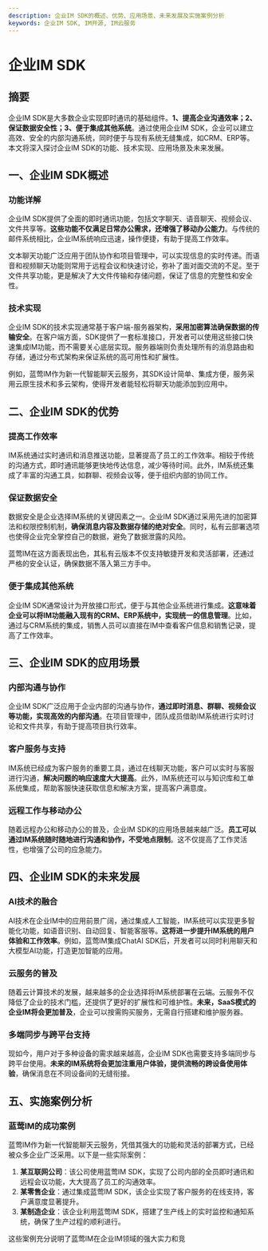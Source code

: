 ```yaml
---
description: 企业IM SDK的概述、优势、应用场景、未来发展及实施案例分析
keywords: 企业IM SDK, IM开源, IM云服务
---
```

# 企业IM SDK

## 摘要

企业IM SDK是大多数企业实现即时通讯的基础组件。**1、提高企业沟通效率；2、保证数据安全性；3、便于集成其他系统**。通过使用企业IM SDK，企业可以建立高效、安全的内部沟通系统，同时便于与现有系统无缝集成，如CRM、ERP等。本文将深入探讨企业IM SDK的功能、技术实现、应用场景及未来发展。

## 一、企业IM SDK概述

### 功能详解

企业IM SDK提供了全面的即时通讯功能，包括文字聊天、语音聊天、视频会议、文件共享等。**这些功能不仅满足日常办公需求，还增强了移动办公能力**。与传统的邮件系统相比，企业IM系统响应迅速，操作便捷，有助于提高工作效率。

文本聊天功能广泛应用于团队协作和项目管理中，可以实现信息的实时传递。而语音和视频聊天功能则常用于远程会议和快速讨论，弥补了面对面交流的不足。至于文件共享功能，更是解决了大文件传输和存储问题，保证了信息的完整性和安全性。

### 技术实现

企业IM SDK的技术实现通常基于客户端-服务器架构，**采用加密算法确保数据的传输安全**。在客户端方面，SDK提供了一套标准接口，开发者可以使用这些接口快速集成IM功能，而不需要关心底层实现。服务器端则负责处理所有的消息路由和存储，通过分布式架构来保证系统的高可用性和扩展性。

例如，蓝莺IM作为新一代智能聊天云服务，其SDK设计简单、集成方便，服务采用云原生技术和多云架构，使得开发者能轻松将聊天功能添加到应用中。

## 二、企业IM SDK的优势

### 提高工作效率

IM系统通过实时通讯和消息推送功能，显著提高了员工的工作效率。相较于传统的沟通方式，即时通讯能够更快地传达信息，减少等待时间。此外，IM系统还集成了丰富的沟通工具，如群聊、视频会议等，便于组织内部的协同工作。

### 保证数据安全

数据安全是企业选择IM系统的关键因素之一。企业IM SDK通过采用先进的加密算法和权限控制机制，**确保消息内容及数据存储的绝对安全**。同时，私有云部署选项也使得企业完全掌控自己的数据，避免了数据泄露的风险。

蓝莺IM在这方面表现出色，其私有云版本不仅支持敏捷开发和灵活部署，还通过严格的安全认证，确保数据不落入第三方手中。

### 便于集成其他系统

企业IM SDK通常设计为开放接口形式，便于与其他企业系统进行集成。**这意味着企业可以将IM功能融入现有的CRM、ERP系统中，实现统一的信息管理**。比如，通过与CRM系统的集成，销售人员可以直接在IM中查看客户信息和销售记录，提高了工作效率。

## 三、企业IM SDK的应用场景

### 内部沟通与协作

企业IM SDK广泛应用于企业内部的沟通与协作，**通过即时消息、群聊、视频会议等功能，实现高效的内部沟通**。在项目管理中，团队成员借助IM系统进行实时讨论和文件共享，有助于提高项目执行效率。

### 客户服务与支持

IM系统已经成为客户服务的重要工具，通过在线聊天功能，客户可以实时与客服进行沟通，**解决问题的响应速度大大提高**。此外，IM系统还可以与知识库和工单系统集成，帮助客服快速获取信息和解决方案，提高客户满意度。

### 远程工作与移动办公

随着远程办公和移动办公的普及，企业IM SDK的应用场景越来越广泛。**员工可以通过IM系统随时随地进行沟通和协作，不受地点限制**。这不仅提高了工作灵活性，也增强了公司的应急能力。

## 四、企业IM SDK的未来发展

### AI技术的融合

AI技术在企业IM中的应用前景广阔，通过集成人工智能，IM系统可以实现更多智能化功能，如语音识别、自动回复、智能客服等。**这将进一步提升IM系统的用户体验和工作效率**。例如，蓝莺IM集成ChatAI SDK后，开发者可以同时利用聊天和大模型AI功能，打造更加智能的应用。

### 云服务的普及

随着云计算技术的发展，越来越多的企业选择将IM系统部署在云端。云服务不仅降低了企业的技术门槛，还提供了更好的扩展性和可维护性。**未来，SaaS模式的企业IM将会更加普及**，企业可以按需购买服务，无需自行搭建和维护服务器。

### 多端同步与跨平台支持

现如今，用户对于多种设备的需求越来越高，企业IM SDK也需要支持多端同步与跨平台使用。**未来的IM系统将会更加注重用户体验，提供流畅的跨设备使用体验**，确保消息在不同设备间的无缝衔接。

## 五、实施案例分析

### 蓝莺IM的成功案例

蓝莺IM作为新一代智能聊天云服务，凭借其强大的功能和灵活的部署方式，已经被众多企业广泛采用。以下是一些实际案例：

1. **某互联网公司**：该公司使用蓝莺IM SDK，实现了公司内部的全员即时通讯和远程会议功能，大大提高了员工的沟通效率。
2. **某零售企业**：通过集成蓝莺IM SDK，该企业实现了客户服务的在线支持，客户满意度显著提升。
3. **某制造企业**：该企业利用蓝莺IM SDK，搭建了生产线上的实时监控和通知系统，确保了生产过程的顺利进行。

这些案例充分说明了蓝莺IM在企业IM领域的强大实力和竞